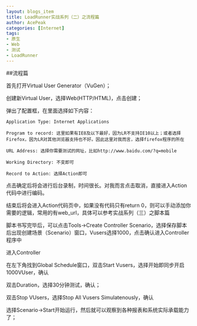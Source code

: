 ```yaml
---
layout: blogs_item
title: LoadRunner实战系列（二）之流程篇
author: AcePeak
categories: [Internet]
tags: 
- 原生
- Web
- 测试
- LoadRunner
---
```



##流程篇


首先打开Virtual User Generator（VuGen）；

创建新Virtual User，选择Web(HTTP/HTML)，点击创建；

弹出了配置框，在里面选择如下内容：

	Application Type: Internet Applications
	
	Program to record: 这里如果有IE8及以下最好，因为LR不支持IE10以上；或者选择Firefox，因为LR对其他浏览器支持也不好。因此这里对我而言，选择firefox程序的所在
	
	URL Address: 选择你需要测试的网址，比如http://www.baidu.com/?q=mobile
	
	Working Directory: 不变即可
	
	Record to Action: 选择Action即可
	
点击确定后将会进行后台录制，时间很长。对我而言点击取消，直接进入Action代码中进行编码。

结束后将会进入Action代码页中，如果没有代码只有return 0，则可以手动添加你需要的逻辑，常用的有web_url，具体可以参考实战系列（三）之脚本篇

脚本书写完毕后，可以点击Tools->Create Controller Scenario，选择保存脚本后出现创建场景（Scenario）窗口，Vusers选择1000，点击确认进入Controller程序中


进入Controller

在左下角找到Global Schedule窗口，双击Start Vusers，选择开始即同步开启1000VUser，确认

双击Duration，选择30分钟测试，确认；

双击Stop VUsers，选择Stop All Vusers Simulatenously，确认

选择Scenario->Start开始运行，然后就可以观察到各种报表和系统实际承载能力了；

